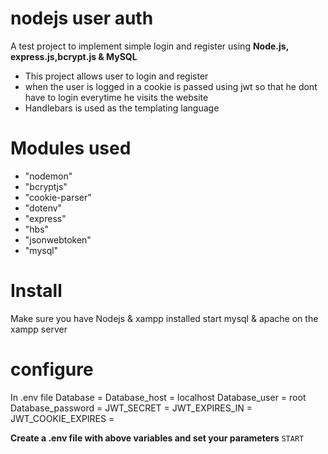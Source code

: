 # nodejs user auth
A test project to implement simple login and register using **Node.js, express.js,bcrypt.js & MySQL**
* This project allows user to login and register 
* when the user is logged in a cookie is passed using jwt so that he dont have to login everytime he visits the website
* Handlebars is used as the templating language

# Modules used
* "nodemon"
* "bcryptjs"
* "cookie-parser"
* "dotenv"
* "express"
* "hbs"
* "jsonwebtoken"
* "mysql"

# Install
Make sure you have Nodejs & xampp installed
start mysql & apache on the xampp server 


# configure
In .env file
Database = <your database name>
Database_host = localhost
Database_user = root 
Database_password = 
JWT_SECRET = <give a secret password>
JWT_EXPIRES_IN = <Number of days  token expires in >
JWT_COOKIE_EXPIRES = <Number of days cookie expires in>
  
  **Create a .env file with above variables and set your parameters**
  ```START```
  
  
